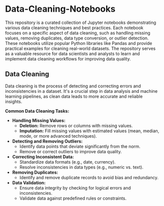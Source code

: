 # Data-Cleaning-Notebooks
This repository is a curated collection of Jupyter notebooks demonstrating various data cleaning techniques and best practices. Each notebook focuses on a specific aspect of data cleaning, such as handling missing values, removing duplicates, data type conversion, or outlier detection. These notebooks utilize popular Python libraries like Pandas and provide practical examples for cleaning real-world datasets. The repository serves as a valuable resource for data scientists and analysts to learn and implement data cleaning workflows for improving data quality.

## **Data Cleaning**
Data cleaning is the process of detecting and correcting errors and inconsistencies in a dataset. It's a crucial step in data analysis and machine learning pipelines, as clean data leads to more accurate and reliable insights.

**Common Data Cleaning Tasks:**

- **Handling Missing Values:**
  - **Deletion:** Remove rows or columns with missing values.
  - **Imputation:** Fill missing values with estimated values (mean, median, mode, or more advanced techniques).
- **Detecting and Removing Outliers:**
  - Identify data points that deviate significantly from the norm.
  - Remove or correct outliers to improve data quality.
- **Correcting Inconsistent Data:**
  - Standardize data formats (e.g., date, currency).
  - Resolve inconsistencies in data types (e.g., numeric vs. text).
- **Removing Duplicates:**
  - Identify and remove duplicate records to avoid bias and redundancy.
- **Data Validation:**
  - Ensure data integrity by checking for logical errors and inconsistencies.
  - Validate data against predefined rules or constraints.
